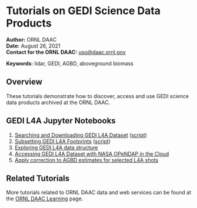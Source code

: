 # Tutorials on GEDI Science Data Products

**Author:** ORNL DAAC       
**Date:** August 26, 2021       
**Contact for the ORNL DAAC:** uso@daac.ornl.gov

**Keywords:** lidar, GEDI, AGBD, aboveground biomass

## Overview      
These tutorials demonstrate how to discover, access and use GEDI science data products archived at the ORNL DAAC. 

## GEDI L4A Jupyter Notebooks
1. [Searching and Downloading GEDI L4A Dataset](1_gedi_l4a_search_download.ipynb) ([script](scripts))
2. [Subsetting GEDI L4A Footprints](2_gedi_l4a_subsets.ipynb) ([script](scripts))
3. [Exploring GEDI L4A data structure](3_gedi_l4a_exploring_data.ipynb)
4. [Accessing GEDI L4A Dataset with NASA OPeNDAP in the Cloud](access_gedi_l4a_hyrax.ipynb)
5. [Apply correction to AGBD estimates for selected L4A shots](correct_GEDI_L4A_V002_01.ipynb)

## Related Tutorials
More tutorials related to ORNL DAAC data and web services can be found at the [ORNL DAAC Learning](https://daac.ornl.gov/resources/learning/) page.
